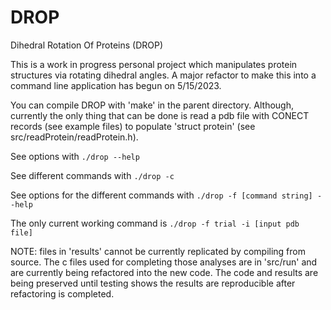 # DROP
Dihedral Rotation Of Proteins (DROP)

This is a work in progress personal project which manipulates protein structures via rotating dihedral angles. A major refactor to make this into a command line application has begun on 5/15/2023.

You can compile DROP with 'make' in the parent directory. Although, currently the only thing that can be done is read a pdb file with CONECT records (see example files) to populate 'struct protein' (see src/readProtein/readProtein.h).

See options with ```./drop --help```

See different commands with ```./drop -c```

See options for the different commands with ```./drop -f [command string] --help```

The only current working command is ```./drop -f trial -i [input pdb file]```

NOTE: files in 'results' cannot be currently replicated by compiling from source. The c files used for completing those analyses are in 'src/run' and are currently being refactored into the new code. The code and results are being preserved until testing shows the results are reproducible after refactoring is completed.

